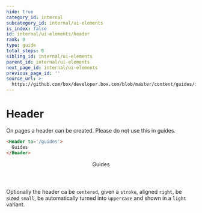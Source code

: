 ```yaml
---
hide: true
category_id: internal
subcategory_id: internal/ui-elements
is_index: false
id: internal/ui-elements/header
rank: 0
type: guide
total_steps: 8
sibling_id: internal/ui-elements
parent_id: internal/ui-elements
next_page_id: internal/ui-elements
previous_page_id: ''
source_url: >-
  https://github.com/box/developer.box.com/blob/master/content/guides/internal/ui-elements/header.md
---
```


<!-- does not need translation -->

# Header

On pages a header can be created. Please do not use this in guides.

```html
<Header to='/guides'>
  Guides
</Header>
```

<H>

<Header to='/guides' stroke centered uppercase>
Guides

</Header>
<H>

<Message>

Optionally the header ca be `centered`, given a `stroke`, aligned `right`, be
sized `small`, be automatically turned into `uppercase` and shown in a `light`
variant.

</Message>

